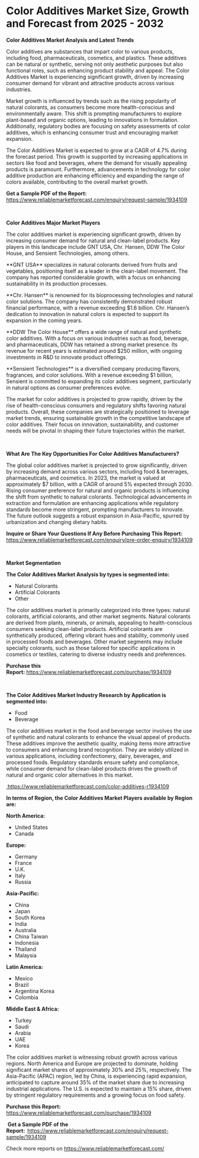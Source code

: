 <p><h1>Color Additives Market Size, Growth and Forecast from 2025 - 2032</h1></p><p><strong>Color Additives Market Analysis and Latest Trends</strong></p>
<p><p>Color additives are substances that impart color to various products, including food, pharmaceuticals, cosmetics, and plastics. These additives can be natural or synthetic, serving not only aesthetic purposes but also functional roles, such as enhancing product stability and appeal. The Color Additives Market is experiencing significant growth, driven by increasing consumer demand for vibrant and attractive products across various industries.</p><p>Market growth is influenced by trends such as the rising popularity of natural colorants, as consumers become more health-conscious and environmentally aware. This shift is prompting manufacturers to explore plant-based and organic options, leading to innovations in formulation. Additionally, regulatory bodies are focusing on safety assessments of color additives, which is enhancing consumer trust and encouraging market expansion.</p><p>The Color Additives Market is expected to grow at a CAGR of 4.7% during the forecast period. This growth is supported by increasing applications in sectors like food and beverages, where the demand for visually appealing products is paramount. Furthermore, advancements in technology for color additive production are enhancing efficiency and expanding the range of colors available, contributing to the overall market growth.</p></p>
<p><strong>Get a Sample PDF of the Report:&nbsp;</strong> <a href="https://www.reliablemarketforecast.com/enquiry/request-sample/1934109?utm_campaign=3500&utm_medium=2&utm_source=Github&utm_content=ia&utm_term=07042025&utm_id=color-additives">https://www.reliablemarketforecast.com/enquiry/request-sample/1934109</a></p>
<p>&nbsp;</p>
<p><strong>Color Additives Major Market Players</strong></p>
<p><p>The color additives market is experiencing significant growth, driven by increasing consumer demand for natural and clean-label products. Key players in this landscape include GNT USA, Chr. Hansen, DDW The Color House, and Sensient Technologies, among others.</p><p>**GNT USA** specializes in natural colorants derived from fruits and vegetables, positioning itself as a leader in the clean-label movement. The company has reported considerable growth, with a focus on enhancing sustainability in its production processes.</p><p>**Chr. Hansen** is renowned for its bioprocessing technologies and natural color solutions. The company has consistently demonstrated robust financial performance, with a revenue exceeding $1.6 billion. Chr. Hansen’s dedication to innovation in natural colors is expected to support its expansion in the coming years.</p><p>**DDW The Color House** offers a wide range of natural and synthetic color additives. With a focus on various industries such as food, beverage, and pharmaceuticals, DDW has retained a strong market presence. Its revenue for recent years is estimated around $250 million, with ongoing investments in R&D to innovate product offerings.</p><p>**Sensient Technologies** is a diversified company producing flavors, fragrances, and color solutions. With a revenue exceeding $1 billion, Sensient is committed to expanding its color additives segment, particularly in natural options as consumer preferences evolve.</p><p>The market for color additives is projected to grow rapidly, driven by the rise of health-conscious consumers and regulatory shifts favoring natural products. Overall, these companies are strategically positioned to leverage market trends, ensuring sustainable growth in the competitive landscape of color additives. Their focus on innovation, sustainability, and customer needs will be pivotal in shaping their future trajectories within the market.</p></p>
<p>&nbsp;</p>
<p><strong>What Are The Key Opportunities For Color Additives Manufacturers?</strong></p>
<p><p>The global color additives market is projected to grow significantly, driven by increasing demand across various sectors, including food & beverages, pharmaceuticals, and cosmetics. In 2023, the market is valued at approximately $7 billion, with a CAGR of around 5% expected through 2030. Rising consumer preference for natural and organic products is influencing the shift from synthetic to natural colorants. Technological advancements in extraction and formulation are enhancing applications while regulatory standards become more stringent, prompting manufacturers to innovate. The future outlook suggests a robust expansion in Asia-Pacific, spurred by urbanization and changing dietary habits.</p></p>
<p><strong>Inquire or Share Your Questions If Any Before Purchasing This Report:</strong> <a href="https://www.reliablemarketforecast.com/enquiry/pre-order-enquiry/1934109?utm_campaign=3500&utm_medium=2&utm_source=Github&utm_content=ia&utm_term=07042025&utm_id=color-additives">https://www.reliablemarketforecast.com/enquiry/pre-order-enquiry/1934109</a></p>
<p>&nbsp;</p>
<p><strong>Market Segmentation</strong></p>
<p><strong>The Color Additives Market Analysis by types is segmented into:</strong></p>
<p><ul><li>Natural Colorants</li><li>Artificial Colorants</li><li>Other</li></ul></p>
<p><p>The color additives market is primarily categorized into three types: natural colorants, artificial colorants, and other market segments. Natural colorants are derived from plants, minerals, or animals, appealing to health-conscious consumers seeking clean-label products. Artificial colorants are synthetically produced, offering vibrant hues and stability, commonly used in processed foods and beverages. Other market segments may include specialty colorants, such as those tailored for specific applications in cosmetics or textiles, catering to diverse industry needs and preferences.</p></p>
<p><strong>Purchase this Report:&nbsp;</strong><a href="https://www.reliablemarketforecast.com/purchase/1934109?utm_campaign=3500&utm_medium=2&utm_source=Github&utm_content=ia&utm_term=07042025&utm_id=color-additives">https://www.reliablemarketforecast.com/purchase/1934109</a></p>
<p>&nbsp;</p>
<p><strong>The Color Additives Market Industry Research by Application is segmented into:</strong></p>
<p><ul><li>Food</li><li>Beverage</li></ul></p>
<p><p>The color additives market in the food and beverage sector involves the use of synthetic and natural colorants to enhance the visual appeal of products. These additives improve the aesthetic quality, making items more attractive to consumers and enhancing brand recognition. They are widely utilized in various applications, including confectionery, dairy, beverages, and processed foods. Regulatory standards ensure safety and compliance, while consumer demand for clean-label products drives the growth of natural and organic color alternatives in this market.</p></p>
<p><a href="https://www.reliablemarketforecast.com/color-additives-r1934109?utm_campaign=3500&utm_medium=2&utm_source=Github&utm_content=ia&utm_term=07042025&utm_id=color-additives">&nbsp;https://www.reliablemarketforecast.com/color-additives-r1934109</a></p>
<p><strong>In terms of Region, the Color Additives Market Players available by Region are:</strong></p>
<p>
    <p> <strong> North America: </strong>
        <ul>
            <li>United States</li>
            <li>Canada</li>
        </ul>
        </p> 
    <p> <strong> Europe: </strong>
        <ul>
            <li>Germany</li>
            <li>France</li>
            <li>U.K.</li>
            <li>Italy</li>
            <li>Russia</li>
        </ul>
        </p> 
    <p> <strong> Asia-Pacific: </strong>
        <ul>
            <li>China</li>
            <li>Japan</li>
            <li>South Korea</li>
            <li>India</li>
            <li>Australia</li>
            <li>China Taiwan</li>
            <li>Indonesia</li>
            <li>Thailand</li>
            <li>Malaysia</li>
        </ul>
        </p> 
    <p> <strong> Latin America: </strong>
        <ul>
            <li>Mexico</li>
            <li>Brazil</li>
            <li>Argentina Korea</li>
            <li>Colombia</li>
        </ul>
        </p> 
    <p> <strong> Middle East & Africa: </strong>
        <ul>
            <li>Turkey</li>
            <li>Saudi</li>
            <li>Arabia</li>
            <li>UAE</li>
            <li>Korea</li>
        </ul>
    </p>
    </p>
<p><p>The color additives market is witnessing robust growth across various regions. North America and Europe are projected to dominate, holding significant market shares of approximately 30% and 25%, respectively. The Asia-Pacific (APAC) region, led by China, is experiencing rapid expansion, anticipated to capture around 35% of the market share due to increasing industrial applications. The U.S. is expected to maintain a 15% share, driven by stringent regulatory requirements and a growing focus on food safety.</p></p>
<p><strong>Purchase this Report: </strong><a href="https://www.reliablemarketforecast.com/purchase/1934109?utm_campaign=3500&utm_medium=2&utm_source=Github&utm_content=ia&utm_term=07042025&utm_id=color-additives">https://www.reliablemarketforecast.com/purchase/1934109</a></p>
<p>&nbsp;<strong>Get a Sample PDF of the Report:&nbsp;&nbsp;</strong><a href="https://www.reliablemarketforecast.com/enquiry/request-sample/1934109?utm_campaign=3500&utm_medium=2&utm_source=Github&utm_content=ia&utm_term=07042025&utm_id=color-additives">https://www.reliablemarketforecast.com/enquiry/request-sample/1934109</a></p>
<p><strong></strong></p>
<p>Check more reports on <a href="https://www.reliablemarketforecast.com/?utm_campaign=3500&utm_medium=2&utm_source=Github&utm_content=ia&utm_term=07042025&utm_id=color-additives">https://www.reliablemarketforecast.com/</a></p>